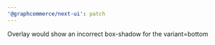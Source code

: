 ```yaml
---
'@graphcommerce/next-ui': patch
---
```


Overlay would show an incorrect box-shadow for the variant=bottom
